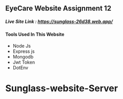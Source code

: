 ## EyeCare Website Assignment 12
##### Live Site Link : https://sunglass-26d38.web.app/

#### Tools Used In This Website

- Node Js
- Express js
- Mongodb
- Jwt Token
- DotEnv
# Sunglass-website-Server
